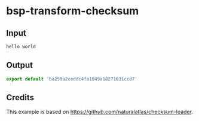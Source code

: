 # bsp-transform-checksum

## Input

```txt
hello world
```

## Output

```js
export default 'ba259a2ceddc4fa1049a18271631ccd7'
```

## Credits

This example is based on https://github.com/naturalatlas/checksum-loader.
